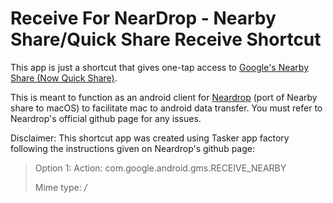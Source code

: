 # Receive For NearDrop - Nearby Share/Quick Share Receive Shortcut

This app is just a shortcut that gives one-tap access to [Google's Nearby Share (Now Quick Share)](https://blog.google/products/android/nearby-share/). 

This is meant to function as an android client for [Neardrop](https://github.com/grishka/NearDrop) (port of Nearby share to macOS) to facilitate mac to android data transfer. You must refer to Neardrop's official github page for any issues. 

Disclaimer: This shortcut app was created using Tasker app factory following the instructions given on Neardrop's github page:
>Option 1:
>Action:
>com.google.android.gms.RECEIVE_NEARBY
>
>Mime type: */*
